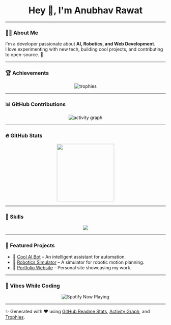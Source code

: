 <h1 align="center">Hey 👋, I'm Anubhav Rawat</h1>


---

### 🧑‍💻 About Me
I'm a developer passionate about **AI, Robotics, and Web Development**.  
I love experimenting with new tech, building cool projects, and contributing to open-source. 🚀  

---

### 🏆 Achievements
<p align="center">
  <img src="https://github-profile-trophy.vercel.app/?username=AnubhavRawat21&theme=darkhub&margin-w=15&margin-h=15&column=6" alt="trophies"/>
</p>

---

### 📊 GitHub Contributions
<p align="center">
  <img src="https://github-readme-activity-graph.vercel.app/graph?username=AnubhavRawat21&bg_color=0d1117&color=58a6ff&line=58a6ff&point=ffffff&area=true&hide_border=true" alt="activity graph"/>
</p>

---

### 🔥 GitHub Stats
<p align="center">
  <img src="https://github-readme-stats.vercel.app/api?username=AnubhavRawat21&show_icons=true&theme=radical" height="180">
</p>

---

### 🚀 Skills
<p align="center">
  <img src="https://skillicons.dev/icons?i=c,cpp,java,python,arduino,raspberrypi,html,css,js,flutter,mysql,git,github,linux,vscode" />
</p>

---

### 📌 Featured Projects
- 🔹 [Cool AI Bot](#) – An intelligent assistant for automation.  
- 🔹 [Robotics Simulator](#) – A simulator for robotic motion planning.  
- 🔹 [Portfolio Website](#) – Personal site showcasing my work.  

---

### 🎵 Vibes While Coding
<p align="center">
  <img src="https://spotify-github-profile.vercel.app/api/view?uid=31bmdrptlw34cqrv3ywpxbgbgvli&cover_image=true&theme=default&show_offline=false&background_color=121212&interchange=true" alt="Spotify Now Playing" />
</p>

---

✨ Generated with ❤️ using [GitHub Readme Stats](https://github.com/anuraghazra/github-readme-stats), [Activity Graph](https://github.com/Ashutosh00710/github-readme-activity-graph), and [Trophies](https://github.com/ryo-ma/github-profile-trophy).
